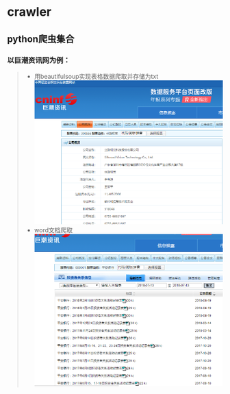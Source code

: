 # crawler
## python爬虫集合
### 以巨潮资讯网为例：
> * 用beautifulsoup实现表格数据爬取并存储为txt
![picture](img/table.png)
> * word文档爬取
![picture](img/word.png)
